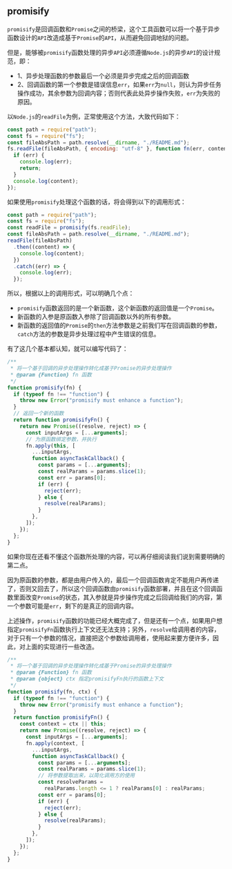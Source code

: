 ## promisify

`promisify`是回调函数和`Promise`之间的桥梁，这个工具函数可以将一个基于异步函数设计的`API`改造成基于`Promise`的`API`，从而避免回调地狱的问题。

但是，能够被`promisify`函数处理的异步`API`必须遵循`Node.js`的异步`API`的设计规范，即：

- 1、异步处理函数的参数最后一个必须是异步完成之后的回调函数
- 2、回调函数的第一个参数是错误信息`err`，如果`err`为`null`，则认为异步任务操作成功，其余参数为回调内容；否则代表此处异步操作失败，`err`为失败的原因。

以`Node.js`的`readFile`为例，正常使用这个方法，大致代码如下：

```js
const path = require("path");
const fs = require("fs");
const fileAbsPath = path.resolve(__dirname, "./README.md");
fs.readFile(fileAbsPath, { encoding: "utf-8" }, function fn(err, content) {
  if (err) {
    console.log(err);
    return;
  }
  console.log(content);
});
```

如果使用`promisify`处理这个函数的话，将会得到以下的调用形式：

```js
const path = require("path");
const fs = require("fs");
const readFile = promisify(fs.readFile);
const fileAbsPath = path.resolve(__dirname, "./README.md");
readFile(fileAbsPath)
  .then((content) => {
    console.log(content);
  })
  .catch((err) => {
    console.log(err);
  });
```

所以，根据以上的调用形式，可以明确几个点：

- `promisify`函数返回的是一个新函数，这个新函数的返回值是一个`Promise`。
- 新函数的入参是原函数入参除了回调函数以外的所有参数。
- 新函数的返回值的`Promise`的`then`方法参数是之前我们写在回调函数的参数，`catch`方法的参数是异步处理过程中产生错误的信息。

有了这几个基本都认知，就可以编写代码了：

```js
/**
 * 将一个基于回调的异步处理操作转化成基于Promise的异步处理操作
 * @param {Function} fn 函数
 */
function promisify(fn) {
  if (typeof fn !== "function") {
    throw new Error("promisify must enhance a function");
  }
  // 返回一个新的函数
  return function promisifyFn() {
    return new Promise((resolve, reject) => {
      const inputArgs = [...arguments];
      // 为原函数绑定参数，并执行
      fn.apply(this, [
        ...inputArgs,
        function asyncTaskCallback() {
          const params = [...arguments];
          const realParams = params.slice(1);
          const err = params[0];
          if (err) {
            reject(err);
          } else {
            resolve(realParams);
          }
        },
      ]);
    });
  };
}
```

如果你现在还看不懂这个函数所处理的内容，可以再仔细阅读我们说到需要明确的第二点。

因为原函数的参数，都是由用户传入的，最后一个回调函数肯定不能用户再传递了，否则又回去了，所以这个回调函数由`promisify`函数部署，并且在这个回调函数里面改变`Promise`的状态，其入参就是异步操作完成之后回调给我们的内容，第一个参数可能是`err`，剩下的是真正的回调内容。

上述操作，`promisify`函数的功能已经大概完成了，但是还有一个点，如果用户想指定`promisifyFn`函数执行上下文还无法支持；另外，`resolve`给调用者的内容，对于只有一个参数的情况，直接把这个参数给调用者，使用起来要方便许多，因此，对上面的实现进行一些改造。

```js
/**
 * 将一个基于回调的异步处理操作转化成基于Promise的异步处理操作
 * @param {Function} fn 函数
 * @param {object} ctx 指定promisifyFn执行的函数上下文
 */
function promisify(fn, ctx) {
  if (typeof fn !== "function") {
    throw new Error("promisify must enhance a function");
  }
  return function promisifyFn() {
    const context = ctx || this;
    return new Promise((resolve, reject) => {
      const inputArgs = [...arguments];
      fn.apply(context, [
        ...inputArgs,
        function asyncTaskCallback() {
          const params = [...arguments];
          const realParams = params.slice(1);
          // 将参数提取出来，以简化调用方的使用
          const resolveParams =
            realParams.length <= 1 ? realParams[0] : realParams;
          const err = params[0];
          if (err) {
            reject(err);
          } else {
            resolve(realParams);
          }
        },
      ]);
    });
  };
}
```
